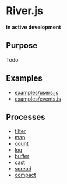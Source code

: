 
# River.js

**in active development**

## Purpose

Todo

## Examples

- [examples/users.js](https://github.com/wuha-io/river/blob/master/examples/users.js)
- [examples/events.js](https://github.com/wuha-io/river/blob/master/examples/events.js)

## Processes

  - [filter](https://github.com/wuha-io/river/blob/master/docs/filter.md)
  - [map](https://github.com/wuha-io/river/blob/master/docs/map.md)
  - [count](https://github.com/wuha-io/river/blob/master/docs/count.md)
  - [log](https://github.com/wuha-io/river/blob/master/docs/log.md)
  - [buffer](https://github.com/wuha-io/river/blob/master/docs/buffer.md)
  - [cast](https://github.com/wuha-io/river/blob/master/docs/cast.md)
  - [spread](https://github.com/wuha-io/river/blob/master/docs/spread.md)
  - [compact](https://github.com/wuha-io/river/blob/master/docs/compact.md)
